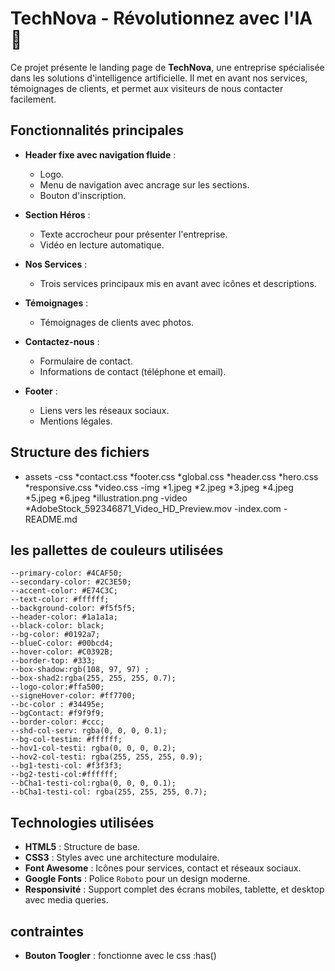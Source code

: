 # TechNova - Révolutionnez avec l'IA 🚀

Ce projet présente le landing page de **TechNova**, une entreprise spécialisée dans les solutions d'intelligence artificielle. Il met en avant nos services, témoignages de clients, et permet aux visiteurs de nous contacter facilement.

## Fonctionnalités principales

- **Header fixe avec navigation fluide** :
  - Logo.
  - Menu de navigation avec ancrage sur les sections.
  - Bouton d'inscription.

- **Section Héros** :
  - Texte accrocheur pour présenter l'entreprise.
  - Vidéo en lecture automatique.

- **Nos Services** :
  - Trois services principaux mis en avant avec icônes et descriptions.

- **Témoignages** :
  - Témoignages de clients avec photos.

- **Contactez-nous** :
  - Formulaire de contact.
  - Informations de contact (téléphone et email).

- **Footer** :
  - Liens vers les réseaux sociaux.
  - Mentions légales.

## Structure des fichiers

   -  assets
        -css
            *contact.css
            *footer.css
            *global.css
            *header.css
            *hero.css
            *responsive.css
            *video.css
        -img
            *1.jpeg
            *2.jpeg
            *3.jpeg
            *4.jpeg
            *5.jpeg
            *6.jpeg
            *illustration.png
        -video
            *AdobeStock_592346871_Video_HD_Preview.mov
    -index.com
    -README.md


## les pallettes de couleurs utilisées

    
    --primary-color: #4CAF50;
    --secondary-color: #2C3E50;
    --accent-color: #E74C3C;
    --text-color: #ffffff;
    --background-color: #f5f5f5;
    --header-color: #1a1a1a;
    --black-color: black;
    --bg-color: #0192a7;
    --blueC-color: #00bcd4;
    --hover-color: #C0392B;
    --border-top: #333;
    --box-shadow:rgb(108, 97, 97) ;
    --box-shad2:rgba(255, 255, 255, 0.7);
    --logo-color:#ffa500;
    --signeHover-color: #ff7700;
    --bc-color : #34495e;
    --bgContact: #f9f9f9;
    --border-color: #ccc;
    --shd-col-serv: rgba(0, 0, 0, 0.1);
    --bg-col-testim: #ffffff;
    --hov1-col-testi: rgba(0, 0, 0, 0.2);
    --hov2-col-testi: rgba(255, 255, 255, 0.9);
    --bg1-testi-col: #f3f3f3;
    --bg2-testi-col:#ffffff;
    --bCha1-testi-col:rgba(0, 0, 0, 0.1);
    --bCha1-testi-col: rgba(255, 255, 255, 0.7);




## Technologies utilisées

- **HTML5** : Structure de base.
- **CSS3** : Styles avec une architecture modulaire.
- **Font Awesome** : Icônes pour services, contact et réseaux sociaux.
- **Google Fonts** : Police `Roboto` pour un design moderne.
- **Responsivité** : Support complet des écrans mobiles, tablette, et desktop avec media queries.


## contraintes


- **Bouton Toogler** : fonctionne avec le css 
    :has()